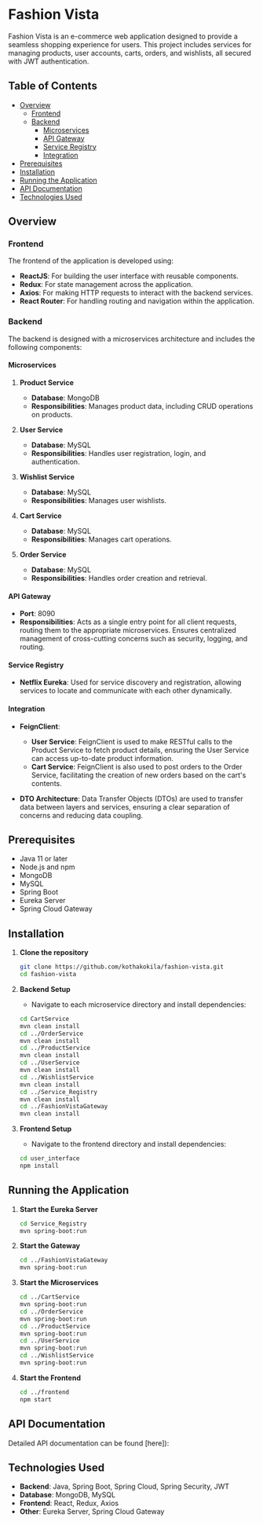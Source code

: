 # Fashion Vista

Fashion Vista is an e-commerce web application designed to provide a seamless shopping experience for users. This project includes services for managing products, user accounts, carts, orders, and wishlists, all secured with JWT authentication.

## Table of Contents
- [Overview](#overview)
  - [Frontend](#frontend)
  - [Backend](#backend)
    - [Microservices](#microservices)
    - [API Gateway](#api-gateway)
    - [Service Registry](#service-registry)
    - [Integration](#integration)
- [Prerequisites](#prerequisites)
- [Installation](#installation)
- [Running the Application](#running-the-application)
- [API Documentation](#api-documentation)
- [Technologies Used](#technologies-used)

## Overview

### Frontend

The frontend of the application is developed using:

- **ReactJS**: For building the user interface with reusable components.
- **Redux**: For state management across the application.
- **Axios**: For making HTTP requests to interact with the backend services.
- **React Router**: For handling routing and navigation within the application.

### Backend

The backend is designed with a microservices architecture and includes the following components:

#### Microservices

1. **Product Service**
   - **Database**: MongoDB
   - **Responsibilities**: Manages product data, including CRUD operations on products.

2. **User Service**
   - **Database**: MySQL
   - **Responsibilities**: Handles user registration, login, and authentication.

3. **Wishlist Service**
   - **Database**: MySQL
   - **Responsibilities**: Manages user wishlists.

4. **Cart Service**
   - **Database**: MySQL
   - **Responsibilities**: Manages cart operations.

5. **Order Service**
   - **Database**: MySQL
   - **Responsibilities**: Handles order creation and retrieval.

#### API Gateway

- **Port**: 8090
- **Responsibilities**: Acts as a single entry point for all client requests, routing them to the appropriate microservices. Ensures centralized management of cross-cutting concerns such as security, logging, and routing.

#### Service Registry

- **Netflix Eureka**: Used for service discovery and registration, allowing services to locate and communicate with each other dynamically.

#### Integration

- **FeignClient**: 
  - **User Service**: FeignClient is used to make RESTful calls to the Product Service to fetch product details, ensuring the User Service can access up-to-date product information.
  - **Cart Service**: FeignClient is also used to post orders to the Order Service, facilitating the creation of new orders based on the cart's contents.

- **DTO Architecture**: Data Transfer Objects (DTOs) are used to transfer data between layers and services, ensuring a clear separation of concerns and reducing data coupling.

## Prerequisites

- Java 11 or later
- Node.js and npm
- MongoDB
- MySQL
- Spring Boot
- Eureka Server
- Spring Cloud Gateway

## Installation

1. **Clone the repository**
    ```bash
    git clone https://github.com/kothakokila/fashion-vista.git
    cd fashion-vista
    ```

2. **Backend Setup**
    - Navigate to each microservice directory and install dependencies:
    ```bash
    cd CartService
    mvn clean install
    cd ../OrderService
    mvn clean install
    cd ../ProductService
    mvn clean install
    cd ../UserService
    mvn clean install
    cd ../WishlistService
    mvn clean install
    cd ../Service_Registry
    mvn clean install
    cd ../FashionVistaGateway
    mvn clean install
    ```

3. **Frontend Setup**
    - Navigate to the frontend directory and install dependencies:
    ```bash
    cd user_interface
    npm install
    ```

## Running the Application

1. **Start the Eureka Server**
    ```bash
    cd Service_Registry
    mvn spring-boot:run
    ```

2. **Start the Gateway**
    ```bash
    cd ../FashionVistaGateway
    mvn spring-boot:run
    ```

3. **Start the Microservices**
    ```bash
    cd ../CartService
    mvn spring-boot:run
    cd ../OrderService
    mvn spring-boot:run
    cd ../ProductService
    mvn spring-boot:run
    cd ../UserService
    mvn spring-boot:run
    cd ../WishlistService
    mvn spring-boot:run
    ```

4. **Start the Frontend**
    ```bash
    cd ../frontend
    npm start
    ```

## API Documentation

Detailed API documentation can be found [here]):

## Technologies Used

- **Backend**: Java, Spring Boot, Spring Cloud, Spring Security, JWT
- **Database**: MongoDB, MySQL
- **Frontend**: React, Redux, Axios
- **Other**: Eureka Server, Spring Cloud Gateway
